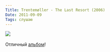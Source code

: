 ```yaml
---
Title: Trentemøller - The Last Resort (2006)
Date: 2011-09-09
Tags: слушаю
---
```


<div class="text"><img src="http://dl.dropbox.com/u/140528/site/the_last_resort.jpg" /><br /><br />
Отличный <a href="http://www.discogs.com/Trentemøller-The-Last-Resort/master/23992">альбом</a>!</div>